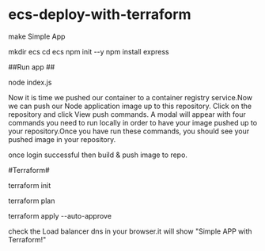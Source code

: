 # ecs-deploy-with-terraform

make Simple  App 

mkdir ecs
cd ecs
npm init --y
npm install express

##Run app ##

node index.js


Now it is time we pushed our container to a container registry service.Now we can push our Node application image up to this repository. Click on the repository and click View push commands. A modal will appear with four commands you need to run locally in order to have your image pushed up to your repository.Once you have run these commands, you should see your pushed image in your repository.

once login successful then build & push image to repo.

#Terraform#

terraform init

terraform plan

terraform apply --auto-approve

check the Load balancer dns in your browser.it will show "Simple APP with Terraform!"